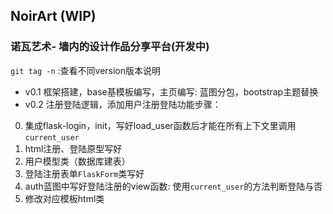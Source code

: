 ## NoirArt (WIP)
### 诺瓦艺术- 墙内的设计作品分享平台(开发中)      

`git tag -n` :查看不同version版本说明      

- v0.1 框架搭建，base基模板编写，主页编写: 蓝图分包，bootstrap主题替换
- v0.2 注册登陆逻辑，添加用户注册登陆功能步骤：    

0. 集成flask-login，init，写好load_user函数后才能在所有上下文里调用`current_user`
1. html注册、登陆原型写好 
2. 用户模型类（数据库建表） 
3. 登陆注册表单`FlaskForm`类写好 
4. auth蓝图中写好登陆注册的view函数: 使用`current_user`的方法判断登陆与否
5. 修改对应模板html类     
